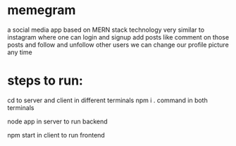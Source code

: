 # memegram
a social media app based on MERN stack technology very similar to instagram where one can login and signup add posts like comment on those posts and follow and unfollow other users we can change our profile picture any time

# steps to run:
cd to server and client in different terminals
npm i . command in both terminals

node app in server to run backend

npm start in client to run frontend
